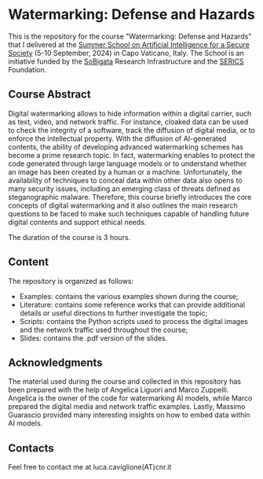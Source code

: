 # Watermarking: Defense and Hazards

This is the repository for the course "Watermarking: Defense and Hazards" that I delivered at the [Summer School on Artificial Intelligence for a Secure Society](https://ai4securesociety.sobigdata.it) (5-10 September, 2024) in Capo Vaticano, Italy. The School is an initiative funded by the [SoBigata](http://www.sobigdata.eu) Research Infrastructure and the [SERICS](https://sobigdata.it) Foundation. 

## Course Abstract
Digital watermarking allows to hide information within a digital carrier, such as text, video, and network traffic. For instance, cloaked data can be used to check the integrity of a software, track the diffusion of digital media, or to enforce the intellectual property. With the diffusion of AI-generated contents, the ability of developing advanced watermarking schemes has become a prime research topic. In fact, watermarking enables to protect the code generated through large language models or to understand whether an image has been created by a human or a machine. Unfortunately, the availability of techniques to conceal data within other data also opens to many security issues, including an emerging class of threats defined as steganographic malware. Therefore, this course briefly introduces the core concepts of digital watermarking and it also outlines the main research questions to be faced to make such techniques capable of handling future digital contents and support ethical needs.   

The duration of the course is 3 hours. 

## Content

The repository is organized as follows:

- Examples: contains the various examples shown during the course; 
- Literature: contains some reference works that can provide additional details or useful directions to further investigate the topic;
- Scripts: contains the Python scripts used to process the digital images and the network traffic used throughout the course;
- Slides: contains the .pdf version of the slides. 

## Acknowledgments 

The material used during the course and collected in this repository has been prepared with the help of Angelica Liguori and Marco Zuppelli. Angelica is the owner of the code for watermarking AI models, while Marco prepared the digital media and network traffic examples. Lastly, Massimo Guarascio provided many interesting insights on how to embed data within AI models. 

## Contacts

Feel free to contact me at luca.caviglione(AT)cnr.it